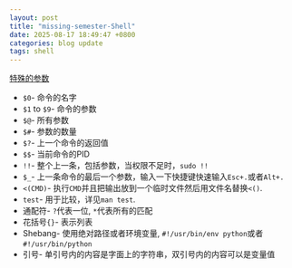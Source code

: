 ```yaml
---
layout: post
title: "missing-semester-Shell"
date: 2025-08-17 18:49:47 +0800
categories: blog update
tags: shell
---
```


[特殊的参数](https://missing.csail.mit.edu/2020/shell-tools/)

- `$0`- 命令的名字
- `$1` to `$9`- 命令的参数
- `$@`- 所有参数
- `$#`- 参数的数量
- `$?`- 上一个命令的返回值
- `$$`- 当前命令的PID
- `!!`- 整个上一条，包括参数，当权限不足时，`sudo !!`
- `$_`- 上一条命令的最后一个参数，输入一下快捷键快速输入`Esc+.`或者`Alt+.`
- `<(CMD)`- 执行`CMD`并且把输出放到一个临时文件然后用文件名替换`<()`.
- `test`- 用于比较，详见`man test`.
- 通配符- `?`代表一位, `*`代表所有的匹配
- 花括号`{}`- 表示列表
- Shebang- 使用绝对路径或者环境变量, `#!/usr/bin/env python`或者`#!/usr/bin/python`
- 引号- 单引号内的内容是字面上的字符串，双引号内的内容可以是变量值

